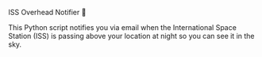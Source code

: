 ISS Overhead Notifier 🚀

This Python script notifies you via email when the International
Space Station (ISS) is passing above your location at night
so you can see it in the sky.
